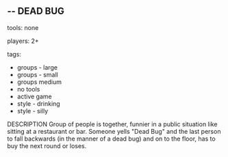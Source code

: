 --
DEAD BUG
--

tools: none

players: 2+

tags:
  - groups - large 
  - groups - small
  - groups medium
  - no tools
  - active game
  - style - drinking
  - style - silly

DESCRIPTION
Group of people is together, funnier in a public situation like sitting at a restaurant or bar.  Someone yells "Dead Bug" and the last person to fall backwards (in the manner of a dead bug) and on to the floor, has to buy the next round or loses.
